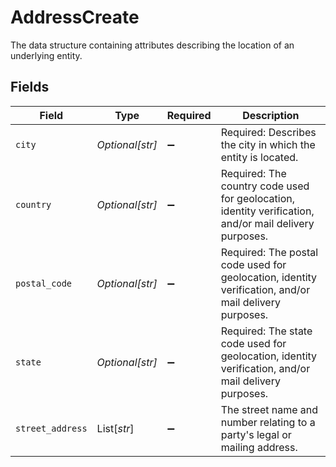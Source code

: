# AddressCreate

The data structure containing attributes describing the location of an underlying entity.


## Fields

| Field                                                                                                  | Type                                                                                                   | Required                                                                                               | Description                                                                                            |
| ------------------------------------------------------------------------------------------------------ | ------------------------------------------------------------------------------------------------------ | ------------------------------------------------------------------------------------------------------ | ------------------------------------------------------------------------------------------------------ |
| `city`                                                                                                 | *Optional[str]*                                                                                        | :heavy_minus_sign:                                                                                     | Required: Describes the city in which the entity is located.                                           |
| `country`                                                                                              | *Optional[str]*                                                                                        | :heavy_minus_sign:                                                                                     | Required: The country code used for geolocation, identity verification, and/or mail delivery purposes. |
| `postal_code`                                                                                          | *Optional[str]*                                                                                        | :heavy_minus_sign:                                                                                     | Required: The postal code used for geolocation, identity verification, and/or mail delivery purposes.  |
| `state`                                                                                                | *Optional[str]*                                                                                        | :heavy_minus_sign:                                                                                     | Required: The state code used for geolocation, identity verification, and/or mail delivery purposes.   |
| `street_address`                                                                                       | List[*str*]                                                                                            | :heavy_minus_sign:                                                                                     | The street name and number relating to a party's legal or mailing address.                             |